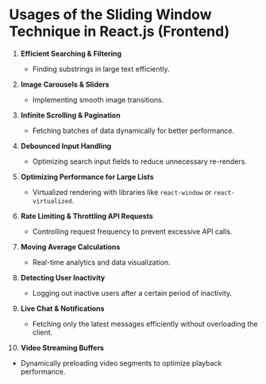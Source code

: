 # **Usages of the Sliding Window Technique in React.js (Frontend)**

1. **Efficient Searching & Filtering**

   - Finding substrings in large text efficiently.

2. **Image Carousels & Sliders**

   - Implementing smooth image transitions.

3. **Infinite Scrolling & Pagination**

   - Fetching batches of data dynamically for better performance.

4. **Debounced Input Handling**

   - Optimizing search input fields to reduce unnecessary re-renders.

5. **Optimizing Performance for Large Lists**

   - Virtualized rendering with libraries like `react-window` or `react-virtualized`.

6. **Rate Limiting & Throttling API Requests**

   - Controlling request frequency to prevent excessive API calls.

7. **Moving Average Calculations**

   - Real-time analytics and data visualization.

8. **Detecting User Inactivity**

   - Logging out inactive users after a certain period of inactivity.

9. **Live Chat & Notifications**

   - Fetching only the latest messages efficiently without overloading the client.

10. **Video Streaming Buffers**

- Dynamically preloading video segments to optimize playback performance.
